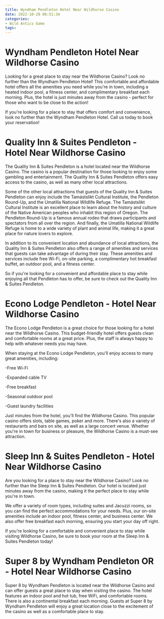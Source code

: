```yaml
---
title: Wyndham Pendleton Hotel Near Wildhorse Casino
date: 2022-10-28 06:51:34
categories:
- Wild Antics Game
tags:
---
```



#  Wyndham Pendleton Hotel Near Wildhorse Casino

Looking for a great place to stay near the Wildhorse Casino? Look no further than the Wyndham Pendleton Hotel! This comfortable and affordable hotel offers all the amenities you need while you're in town, including a heated indoor pool, a fitness center, and complimentary breakfast each morning. Plus, the hotel is just minutes away from the casino - perfect for those who want to be close to the action!

If you're looking for a place to stay that offers comfort and convenience, look no further than the Wyndham Pendleton Hotel. Call us today to book your reservation!

#  Quality Inn & Suites Pendleton - Hotel Near Wildhorse Casino

The Quality Inn & Suites Pendleton is a hotel located near the Wildhorse Casino. The casino is a popular destination for those looking to enjoy some gambling and entertainment. The Quality Inn & Suites Pendleton offers easy access to the casino, as well as many other local attractions.

Some of the other local attractions that guests of the Quality Inn & Suites Pendleton can enjoy include the Tamástslikt Cultural Institute, the Pendleton Round-Up, and the Umatilla National Wildlife Refuge. The Tamástslikt Cultural Institute is an excellent place to learn about the history and culture of the Native American peoples who inhabit this region of Oregon. The Pendleton Round-Up is a famous annual rodeo that draws participants and spectators from all over the region. And finally, the Umatilla National Wildlife Refuge is home to a wide variety of plant and animal life, making it a great place for nature lovers to explore.

In addition to its convenient location and abundance of local attractions, the Quality Inn & Suites Pendleton also offers a range of amenities and services that guests can take advantage of during their stay. These amenities and services include free Wi-Fi, on-site parking, a complimentary hot breakfast buffet, an outdoor pool, and a fitness center.

So if you're looking for a convenient and affordable place to stay while enjoying all that Pendleton has to offer, be sure to check out the Quality Inn & Suites Pendleton.

#  Econo Lodge Pendleton - Hotel Near Wildhorse Casino

The Econo Lodge Pendleton is a great choice for those looking for a hotel near the Wildhorse Casino. This budget-friendly hotel offers guests clean and comfortable rooms at a great price. Plus, the staff is always happy to help with whatever needs you may have.

When staying at the Econo Lodge Pendleton, you'll enjoy access to many great amenities, including:

-Free Wi-Fi

-Expanded cable TV

-Free breakfast

-Seasonal outdoor pool

-Guest laundry facilities

Just minutes from the hotel, you'll find the Wildhorse Casino. This popular casino offers slots, table games, poker and more. There's also a variety of restaurants and bars on site, as well as a large concert venue. Whether you're in town for business or pleasure, the Wildhorse Casino is a must-see attraction.

#  Sleep Inn & Suites Pendleton - Hotel Near Wildhorse Casino

Are you looking for a place to stay near the Wildhorse Casino? Look no further than the Sleep Inn & Suites Pendleton. Our hotel is located just minutes away from the casino, making it the perfect place to stay while you're in town.

We offer a variety of room types, including suites and Jacuzzi rooms, so you can find the perfect accommodations for your needs. Plus, our on-site amenities include an indoor pool, fitness center, and business center. We also offer free breakfast each morning, ensuring you start your day off right.

If you're looking for a comfortable and convenient place to stay while visiting Wildhorse Casino, be sure to book your room at the Sleep Inn & Suites Pendleton today!

#  Super 8 by Wyndham Pendleton OR - Hotel Near Wildhorse Casino

Super 8 by Wyndham Pendleton is located near the Wildhorse Casino and can offer guests a great place to stay when visiting the casino. The hotel features an indoor pool and hot tub, free WiFi, and comfortable rooms. There is also a continental breakfast each morning. Guests at Super 8 by Wyndham Pendleton will enjoy a great location close to the excitement of the casino as well as a comfortable place to stay.